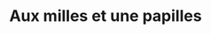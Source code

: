 ---
title: "Aux milles et une papilles"
url: /loury/aux-milles-et-une-papilles/
shop: boulangerie
---